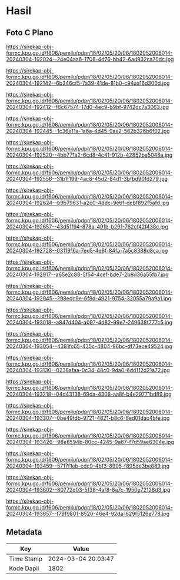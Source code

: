 # Hasil

## Foto C Plano

https://sirekap-obj-formc.kpu.go.id/f606/pemilu/pdpr/18/02/05/20/06/1802052006014-20240304-192024--24e04aa6-1708-4d76-bb42-6ad932ca70dc.jpg

https://sirekap-obj-formc.kpu.go.id/f606/pemilu/pdpr/18/02/05/20/06/1802052006014-20240304-192142--6b346cf5-7a39-41de-81b0-c94aa16d300d.jpg

https://sirekap-obj-formc.kpu.go.id/f606/pemilu/pdpr/18/02/05/20/06/1802052006014-20240304-192412--f6c67574-17d0-4ec9-b9bf-9742dc7a3063.jpg

https://sirekap-obj-formc.kpu.go.id/f606/pemilu/pdpr/18/02/05/20/06/1802052006014-20240304-192445--1c36e11a-1a6a-4d45-9ae2-562b326b6f02.jpg

https://sirekap-obj-formc.kpu.go.id/f606/pemilu/pdpr/18/02/05/20/06/1802052006014-20240304-192520--4bb771a2-6cd8-4c41-912b-42852ba5048a.jpg

https://sirekap-obj-formc.kpu.go.id/f606/pemilu/pdpr/18/02/05/20/06/1802052006014-20240304-192556--31b1f199-4ac8-45d2-84d1-3bfbd90fd279.jpg

https://sirekap-obj-formc.kpu.go.id/f606/pemilu/pdpr/18/02/05/20/06/1802052006014-20240304-192624--b9b79631-a2c0-4ddc-9e6f-debf892f5afd.jpg

https://sirekap-obj-formc.kpu.go.id/f606/pemilu/pdpr/18/02/05/20/06/1802052006014-20240304-192657--43d51f94-878a-491b-b291-762cf42f438c.jpg

https://sirekap-obj-formc.kpu.go.id/f606/pemilu/pdpr/18/02/05/20/06/1802052006014-20240304-192728--0311916a-7ed5-4e6f-84fa-7a5c8388d8ca.jpg

https://sirekap-obj-formc.kpu.go.id/f606/pemilu/pdpr/18/02/05/20/06/1802052006014-20240304-192917--a65e2c88-5f54-4cef-bde7-2b8d36a55fb7.jpg

https://sirekap-obj-formc.kpu.go.id/f606/pemilu/pdpr/18/02/05/20/06/1802052006014-20240304-192945--298edc9e-6f8d-4921-9754-32055a79a9a1.jpg

https://sirekap-obj-formc.kpu.go.id/f606/pemilu/pdpr/18/02/05/20/06/1802052006014-20240304-193018--a847d404-a097-4d82-99e7-249638f777c5.jpg

https://sirekap-obj-formc.kpu.go.id/f606/pemilu/pdpr/18/02/05/20/06/1802052006014-20240304-193054--4381fc65-435c-4804-96bc-df73ece49524.jpg

https://sirekap-obj-formc.kpu.go.id/f606/pemilu/pdpr/18/02/05/20/06/1802052006014-20240304-193130--0238afaa-0c34-48c0-9da0-6dd112d21a72.jpg

https://sirekap-obj-formc.kpu.go.id/f606/pemilu/pdpr/18/02/05/20/06/1802052006014-20240304-193218--04d43138-69da-4308-aa8f-b4e29771bd89.jpg

https://sirekap-obj-formc.kpu.go.id/f606/pemilu/pdpr/18/02/05/20/06/1802052006014-20240304-193307--0be49fdb-9721-4821-b8c6-8ed01dac4bfe.jpg

https://sirekap-obj-formc.kpu.go.id/f606/pemilu/pdpr/18/02/05/20/06/1802052006014-20240304-193426--98e8594b-80cc-4245-9a87-f7d59ae6304e.jpg

https://sirekap-obj-formc.kpu.go.id/f606/pemilu/pdpr/18/02/05/20/06/1802052006014-20240304-193459--5717f1eb-cdc9-4bf3-8905-f895de3be889.jpg

https://sirekap-obj-formc.kpu.go.id/f606/pemilu/pdpr/18/02/05/20/06/1802052006014-20240304-193602--80772d03-5f38-4af8-8a7c-1950e72128d3.jpg

https://sirekap-obj-formc.kpu.go.id/f606/pemilu/pdpr/18/02/05/20/06/1802052006014-20240304-193657--f79f9801-8520-46e4-92da-629f5126e778.jpg


## Metadata

| Key        | Value               |
| ---------- | ------------------- |
| Time Stamp | 2024-03-04 20:03:47 |
| Kode Dapil | 1802                |



